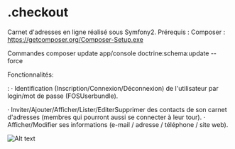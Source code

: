 .checkout
=========


Carnet d'adresses en ligne réalisé sous Symfony2.
Prérequis  :
Composer : https://getcomposer.org/Composer-Setup.exe

Commandes
composer update
app/console doctrine:schema:update --force


Fonctionnalités:

:
· Identification (Inscription/Connexion/Déconnexion) de l'utilisateur par login/mot de passe (FOSUserbundle).

· Inviter/Ajouter/Afficher/Lister/EditerSupprimer des contacts de son carnet d'adresses (membres qui pourront aussi se connecter à leur tour). 
· Afficher/Modifier ses informations (e-mail / adresse / téléphone / site web).

![Alt text](carnet/readmeimages/Authentification.png?raw=true "Optional Title")
